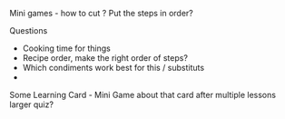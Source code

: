 Mini games - how to cut ? 
Put the steps in order? 

Questions 
- Cooking time for things 
- Recipe order, make the right order of steps?
- Which condiments work best for this / substituts 
- 


Some  Learning Card - Mini Game about that card
after multiple lessons larger quiz?